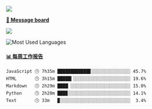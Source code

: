 [![](https://count.getloli.com/get/@SmaIIstars.github.readme)](https://count.getloli.com/)


[**💬 Message board**](https://chat.getloli.com/room/@SmaIIstars.github)

[![](https://chat.getloli.com/room/@SmaIIstars.github/svg?width=600&height=100&limit=20&theme=light&fontSize=14)](https://chat.getloli.com/room/@SmaIIstars.github)


![Most Used Languages](https://github-readme-stats.vercel.app/api/top-langs/?username=SmaIIstars&theme=dark&layout=compact)

<!-- waka-box start -->
#### <a href="https://gist.github.com/7bedf98e5eb1c9dafa176cc06c2428a5" target="_blank">📊 每周工作报告</a>
```text
JavaScript 🕓 7h35m ████████████▊░░░░░░░░░░░░░░░ 45.7%
HTML       🕓 3h15m █████▍░░░░░░░░░░░░░░░░░░░░░░ 19.6%
Markdown   🕓 2h29m ████▏░░░░░░░░░░░░░░░░░░░░░░░ 15.0%
Python     🕓 2h20m ███▉░░░░░░░░░░░░░░░░░░░░░░░░ 14.1%
Text       🕓 33m   ▉░░░░░░░░░░░░░░░░░░░░░░░░░░░  3.4%
```
<!-- Powered by https://github.com/journey-ad/waka-box-go . -->
<!-- waka-box end -->
